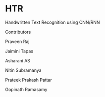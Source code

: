 # HTR
Handwritten Text Recognition using CNN/RNN

Contributors

Praveen Raj

Jaimini Tapas

Asharani AS

Nitin Subramanya

Prateek Prakash Pattar

Gopinath Ramasamy
